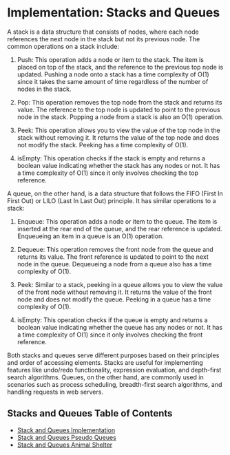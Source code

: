 # Implementation: Stacks and Queues

A stack is a data structure that consists of nodes, where each node references the next node in the stack but not its previous node. The common operations on a stack include:

1. Push: This operation adds a node or item to the stack. The item is placed on top of the stack, and the reference to the previous top node is updated. Pushing a node onto a stack has a time complexity of O(1) since it takes the same amount of time regardless of the number of nodes in the stack.

2. Pop: This operation removes the top node from the stack and returns its value. The reference to the top node is updated to point to the previous node in the stack. Popping a node from a stack is also an O(1) operation.

3. Peek: This operation allows you to view the value of the top node in the stack without removing it. It returns the value of the top node and does not modify the stack. Peeking has a time complexity of O(1).

4. isEmpty: This operation checks if the stack is empty and returns a boolean value indicating whether the stack has any nodes or not. It has a time complexity of O(1) since it only involves checking the top reference.

A queue, on the other hand, is a data structure that follows the FIFO (First In First Out) or LILO (Last In Last Out) principle. It has similar operations to a stack:

1. Enqueue: This operation adds a node or item to the queue. The item is inserted at the rear end of the queue, and the rear reference is updated. Enqueueing an item in a queue is an O(1) operation.

2. Dequeue: This operation removes the front node from the queue and returns its value. The front reference is updated to point to the next node in the queue. Dequeueing a node from a queue also has a time complexity of O(1).

3. Peek: Similar to a stack, peeking in a queue allows you to view the value of the front node without removing it. It returns the value of the front node and does not modify the queue. Peeking in a queue has a time complexity of O(1).

4. isEmpty: This operation checks if the queue is empty and returns a boolean value indicating whether the queue has any nodes or not. It has a time complexity of O(1) since it only involves checking the front reference.

Both stacks and queues serve different purposes based on their principles and order of accessing elements. Stacks are useful for implementing features like undo/redo functionality, expression evaluation, and depth-first search algorithms. Queues, on the other hand, are commonly used in scenarios such as process scheduling, breadth-first search algorithms, and handling requests in web servers.


## Stacks and Queues Table of Contents
- [Stack and Queues Implementation](./stack-queue-implement/README.md)
- [Stack and Queues Pseudo Queues](./stack-queue-pseudo/README.md)
- [Stack and Queues Animal Shelter](./stack-queue-animal-shelter/README.md)
